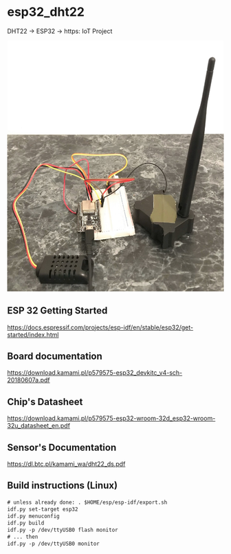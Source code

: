 # esp32_dht22
DHT22 -> ESP32 -> https: IoT Project

![](img/ReferenceDesign.jpg)

## ESP 32 Getting Started

https://docs.espressif.com/projects/esp-idf/en/stable/esp32/get-started/index.html

## Board documentation

https://download.kamami.pl/p579575-esp32_devkitc_v4-sch-20180607a.pdf

## Chip's Datasheet

https://download.kamami.pl/p579575-esp32-wroom-32d_esp32-wroom-32u_datasheet_en.pdf

## Sensor's Documentation

https://dl.btc.pl/kamami_wa/dht22_ds.pdf

## Build instructions (Linux)

```
# unless already done: . $HOME/esp/esp-idf/export.sh
idf.py set-target esp32
idf.py menuconfig
idf.py build
idf.py -p /dev/ttyUSB0 flash monitor
# ... then
idf.py -p /dev/ttyUSB0 monitor
```

